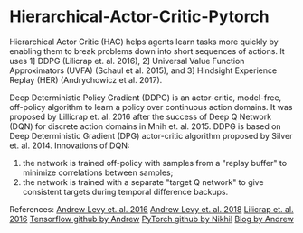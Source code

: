 # Hierarchical-Actor-Critic-Pytorch

Hierarchical Actor Critic (HAC) helps agents learn tasks more quickly by enabling them to break problems down into short sequences of actions. It uses 
1] DDPG (Lilicrap et. al. 2016),
2] Universal Value Function Approximators (UVFA) (Schaul et al. 2015), and
3] Hindsight Experience Replay (HER) (Andrychowicz et al. 2017).

Deep Deterministic Policy Gradient (DDPG) is an actor-critic, model-free, off-policy algorithm to learn a policy over continuous action domains. It was proposed by Lillicrap et. al. 2016 after the success of Deep Q Network (DQN) for discrete action domains in Mnih et. al. 2015. DDPG is based on Deep Deterministic Gradient (DPG) actor-critic algorithm proposed by Silver et. al. 2014.
Innovations of DQN:
 1. the network is trained off-policy with samples from a "replay buffer" to minimize correlations between samples; 
 2. the network is trained with a separate "target Q network" to give consistent targets during temporal difference backups.

References:
[Andrew Levy et. al. 2016](https://arxiv.org/pdf/1712.00948.pdf)
[Andrew Levy et. al. 2018](https://blogs.cuit.columbia.edu/zp2130/files/2019/02/Hierarchical-Actor-Critic.pdf)
[Lilicrap et. al. 2016](https://arxiv.org/pdf/1509.02971v6.pdf)
[Tensorflow github by Andrew](https://github.com/andrew-j-levy/Hierarchical-Actor-Critc-HAC-)
[PyTorch github by Nikhil](https://github.com/nikhilbarhate99/Hierarchical-Actor-Critic-HAC-PyTorch/tree/07137e260b89a299e5a3025e11c33f3bcb5e7890)
[Blog by Andrew](http://bigai.cs.brown.edu/2019/09/03/hac.html)